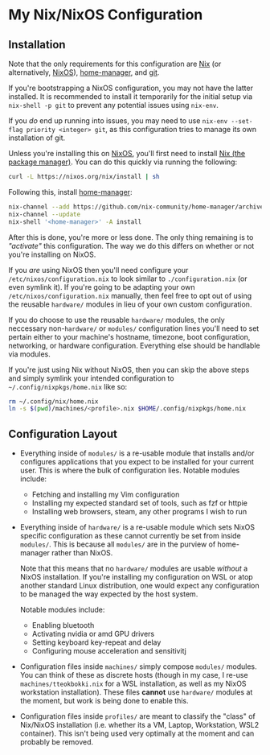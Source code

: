 # My Nix/NixOS Configuration

## Installation

Note that the only requirements for this configuration are [Nix](https://nixos.org/download.html#download-nix) (or alternatively, [NixOS](https://nixos.org/download.html#nixos-iso)), [home-manager](https://github.com/nix-community/home-manager), and [git](https://git-scm.com/).

If you're bootstrapping a NixOS configuration, you may not have the latter installed. It is recommended to install it temporarily for the initial setup via `nix-shell -p git` to prevent any potential issues using `nix-env`.

If you _do_ end up running into issues, you may need to use `nix-env --set-flag priority <integer> git`, as this configuration tries to manage its own installation of git.

Unless you're installing this on [NixOS](https://nixos.org/download.html#nixos-iso), you'll first need to install [Nix (the package manager)](https://nixos.org/download.html#download-nix). You can do this quickly via running the following:

```sh
curl -L https://nixos.org/nix/install | sh
```

Following this, install [home-manager](https://github.com/nix-community/home-manager):

```sh
nix-channel --add https://github.com/nix-community/home-manager/archive/master.tar.gz home-manager
nix-channel --update
nix-shell '<home-manager>' -A install
```

After this is done, you're more or less done. The only thing remaining is to _"activate"_ this configuration. The way we do this differs on whether or not you're installing on NixOS.

If you _are_ using NixOS then you'll need configure your `/etc/nixos/configuration.nix` to look similar to `./configuration.nix` (or even symlink it). If you're going to be adapting your own `/etc/nixos/configuration.nix` manually, then feel free to opt out of using the reusable `hardware/` modules in lieu of your own custom configuration.

If you do choose to use the reusable `hardware/` modules, the only neccessary non-`hardware/` or `modules/` configuration lines you'll need to set pertain either to your machine's hostname, timezone, boot configuration, networking, or hardware configuration. Everything else should be handlable via modules.

If you're just using Nix without NixOS, then you can skip the above steps and simply symlink your intended configuration to `~/.config/nixpkgs/home.nix` like so:

```sh
rm ~/.config/nix/home.nix
ln -s $(pwd)/machines/<profile>.nix $HOME/.config/nixpkgs/home.nix
```

## Configuration Layout

- Everything inside of `modules/` is a re-usable module that installs and/or configures applications that you expect to be installed for your current user. This is where the bulk of configuration lies.
    Notable modules include:
    - Fetching and installing my Vim configuration
    - Installing my expected standard set of tools, such as fzf or httpie
    - Installing web browsers, steam, any other programs I wish to run
- Everything inside of `hardware/` is a re-usable module which sets NixOS specific configuration as these cannot currently be set from inside `modules/`. This is because all `modules/` are in the purview of home-manager rather than NixOS.

    Note that this means that no `hardware/` modules are usable _without_ a NixOS installation. If you're installing my configuration on WSL or atop another standard Linux distribution, one would expect any configuration to be managed the way expected by the host system.

    Notable modules include:
    - Enabling bluetooth
    - Activating nvidia or amd GPU drivers
    - Setting keyboard key-repeat and delay
    - Configuring mouse acceleration and sensitivitj
- Configuration files inside `machines/` simply compose `modules/` modules. You can think of these as discrete hosts (though in my case, I re-use `machines/tteokbokki.nix` for a WSL installation, as well as my NixOS workstation installation). These files **cannot** use `hardware/` modules at the moment, but work is being done to enable this.
- Configuration files inside `profiles/` are meant to classify the "class" of Nix/NixOS installation (i.e. whether its a VM, Laptop, Workstation, WSL2 container). This isn't being used very optimally at the moment and can probably be removed.
